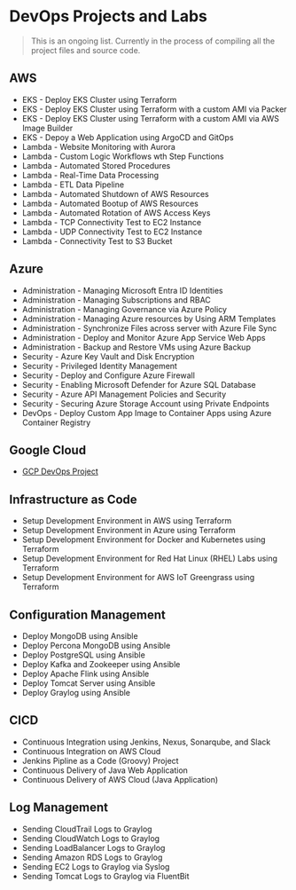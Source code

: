
# DevOps Projects and Labs

> This is an ongoing list. 
> Currently in the process of compiling all the project files and source code.


## AWS 

- EKS - Deploy EKS Cluster using Terraform 
- EKS - Deploy EKS Cluster using Terraform with a custom AMI via Packer
- EKS - Deploy EKS Cluster using Terraform with a custom AMI via AWS Image Builder
- EKS - Depoy a Web Application using ArgoCD and GitOps 
- Lambda - Website Monitoring with Aurora
- Lambda - Custom Logic Workflows wth Step Functions
- Lambda - Automated Stored Procedures
- Lambda - Real-Time Data Processing
- Lambda - ETL Data Pipeline
- Lambda - Automated Shutdown of AWS Resources 
- Lambda - Automated Bootup of AWS Resources 
- Lambda - Automated Rotation of AWS Access Keys 
- Lambda - TCP Connectivity Test to EC2 Instance
- Lambda - UDP Connectivity Test to EC2 Instance
- Lambda - Connectivity Test to S3 Bucket 

## Azure 

- Administration - Managing Microsoft Entra ID Identities
- Administration - Managing Subscriptions and RBAC
- Administration - Managing Governance via Azure Policy
- Administration - Managing Azure resources by Using ARM Templates
- Administration - Synchronize Files across server with Azure File Sync 
- Administration - Deploy and Monitor Azure App Service Web Apps 
- Administration - Backup and Restore VMs using Azure Backup 
- Security - Azure Key Vault and Disk Encryption 
- Security - Privileged Identity Management
- Security - Deploy and Configure Azure Firewall
- Security - Enabling Microsoft Defender for Azure SQL Database 
- Security - Azure API Management Policies and Security 
- Security - Securing Azure Storage Account using Private Endpoints
- DevOps - Deploy Custom App Image to Container Apps using Azure Container Registry

## Google Cloud 

- [GCP DevOps Project](03-Google-Cloud/100-GCP-DevOps-Project.md)

## Infrastructure as Code 

- Setup Development Environment in AWS using Terraform 
- Setup Development Environment in Azure using Terraform 
- Setup Development Environment for Docker and Kubernetes using Terraform 
- Setup Development Environment for Red Hat Linux (RHEL) Labs using Terraform
- Setup Development Environment for AWS IoT Greengrass using Terraform 

## Configuration Management 

- Deploy MongoDB using Ansible
- Deploy Percona MongoDB using Ansible
- Deploy PostgreSQL using Ansible
- Deploy Kafka and Zookeeper using Ansible
- Deploy Apache Flink using Ansible 
- Deploy Tomcat Server using Ansible
- Deploy Graylog using Ansible

## CICD 

- Continuous Integration using Jenkins, Nexus, Sonarqube, and Slack
- Continuous Integration on AWS Cloud
- Jenkins Pipline as a Code (Groovy) Project
- Continuous Delivery of Java Web Application
- Continuous Delivery of AWS Cloud (Java Application)

## Log Management 

- Sending CloudTrail Logs to Graylog 
- Sending CloudWatch Logs to Graylog
- Sending LoadBalancer Logs to Graylog
- Sending Amazon RDS Logs to Graylog
- Sending EC2 Logs to Graylog via Syslog
- Sending Tomcat Logs to Graylog via FluentBit